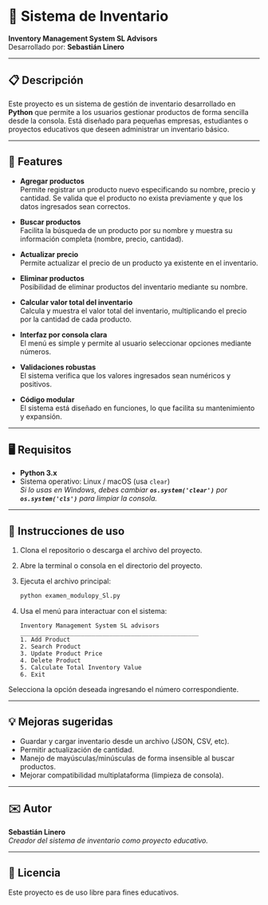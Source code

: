 # 🛒 Sistema de Inventario

**Inventory Management System SL Advisors**\
Desarrollado por: **Sebastián Linero**

---

## 📋 Descripción

Este proyecto es un sistema de gestión de inventario desarrollado en **Python** que permite a los usuarios gestionar productos de forma sencilla desde la consola. Está diseñado para pequeñas empresas, estudiantes o proyectos educativos que deseen administrar un inventario básico.

---

## 🚀 Features

- **Agregar productos**\
  Permite registrar un producto nuevo especificando su nombre, precio y cantidad. Se valida que el producto no exista previamente y que los datos ingresados sean correctos.

- **Buscar productos**\
  Facilita la búsqueda de un producto por su nombre y muestra su información completa (nombre, precio, cantidad).

- **Actualizar precio**\
  Permite actualizar el precio de un producto ya existente en el inventario.

- **Eliminar productos**\
  Posibilidad de eliminar productos del inventario mediante su nombre.

- **Calcular valor total del inventario**\
  Calcula y muestra el valor total del inventario, multiplicando el precio por la cantidad de cada producto.

- **Interfaz por consola clara**\
  El menú es simple y permite al usuario seleccionar opciones mediante números.

- **Validaciones robustas**\
  El sistema verifica que los valores ingresados sean numéricos y positivos.

- **Código modular**\
  El sistema está diseñado en funciones, lo que facilita su mantenimiento y expansión.

---

## 🖥️ Requisitos

- **Python 3.x**
- Sistema operativo: Linux / macOS (usa `clear`)\
  *Si lo usas en Windows, debes cambiar **`os.system('clear')`** por **`os.system('cls')`** para limpiar la consola.*

---

## 📌 Instrucciones de uso

1. Clona el repositorio o descarga el archivo del proyecto.

2. Abre la terminal o consola en el directorio del proyecto.

3. Ejecuta el archivo principal:

   ```bash
   python examen_modulopy_Sl.py
   ```

4. Usa el menú para interactuar con el sistema:

   ```
   Inventory Management System SL advisors
   __________________________________________________
   1. Add Product
   2. Search Product
   3. Update Product Price
   4. Delete Product
   5. Calculate Total Inventory Value
   6. Exit
   ```

Selecciona la opción deseada ingresando el número correspondiente.

---

## 💡 Mejoras sugeridas

- Guardar y cargar inventario desde un archivo (JSON, CSV, etc).
- Permitir actualización de cantidad.
- Manejo de mayúsculas/minúsculas de forma insensible al buscar productos.
- Mejorar compatibilidad multiplataforma (limpieza de consola).

---

## ✉️ Autor

**Sebastián Linero**\
*Creador del sistema de inventario como proyecto educativo.*

---

## 📄 Licencia

Este proyecto es de uso libre para fines educativos.

